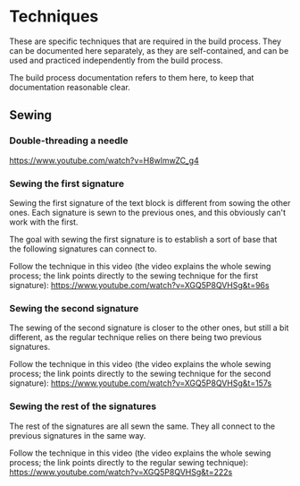 # Techniques

These are specific techniques that are required in the build process. They can be documented here separately, as they are self-contained, and can be used and practiced independently from the build process.

The build process documentation refers to them here, to keep that documentation reasonable clear.


## Sewing

### Double-threading a needle

https://www.youtube.com/watch?v=H8wlmwZC_g4

### Sewing the first signature

Sewing the first signature of the text block is different from sowing the other ones. Each signature is sewn to the previous ones, and this obviously can't work with the first.

The goal with sewing the first signature is to establish a sort of base that the following signatures can connect to.

Follow the technique in this video (the video explains the whole sewing process; the link points directly to the sewing technique for the first signature):
https://www.youtube.com/watch?v=XGQ5P8QVHSg&t=96s

### Sewing the second signature

The sewing of the second signature is closer to the other ones, but still a bit different, as the regular technique relies on there being two previous signatures.

Follow the technique in this video (the video explains the whole sewing process; the link points directly to the sewing technique for the second signature):
https://www.youtube.com/watch?v=XGQ5P8QVHSg&t=157s

### Sewing the rest of the signatures

The rest of the signatures are all sewn the same. They all connect to the previous signatures in the same way.

Follow the technique in this video (the video explains the whole sewing process; the link points directly to the regular sewing technique):
https://www.youtube.com/watch?v=XGQ5P8QVHSg&t=222s
